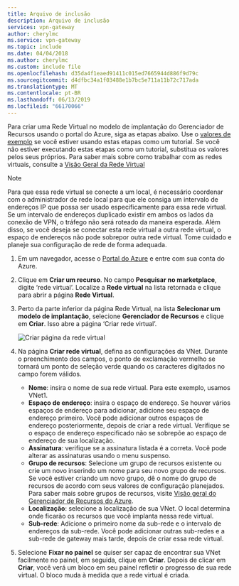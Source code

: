 ```yaml
---
title: Arquivo de inclusão
description: Arquivo de inclusão
services: vpn-gateway
author: cherylmc
ms.service: vpn-gateway
ms.topic: include
ms.date: 04/04/2018
ms.author: cherylmc
ms.custom: include file
ms.openlocfilehash: d35da4f1eaed91411c015ed7665944d886f9d79c
ms.sourcegitcommit: d4dfbc34a1f03488e1b7bc5e711a11b72c717ada
ms.translationtype: MT
ms.contentlocale: pt-BR
ms.lasthandoff: 06/13/2019
ms.locfileid: "66170066"
---
```

Para criar uma Rede Virtual no modelo de implantação do Gerenciador de Recursos usando o portal do Azure, siga as etapas abaixo. Use o [valores de exemplo](#values) se você estiver usando estas etapas como um tutorial. Se você não estiver executando estas etapas como um tutorial, substitua os valores pelos seus próprios. Para saber mais sobre como trabalhar com as redes virtuais, consulte a [Visão Geral da Rede Virtual](../articles/virtual-network/virtual-networks-overview.md)

>[!NOTE]
>Para que essa rede virtual se conecte a um local, é necessário coordenar com o administrador de rede local para que ele consiga um intervalo de endereços IP que possa ser usado especificamente para essa rede virtual. Se um intervalo de endereços duplicado existir em ambos os lados da conexão de VPN, o tráfego não será roteado da maneira esperada. Além disso, se você deseja se conectar esta rede virtual a outra rede virtual, o espaço de endereços não pode sobrepor outra rede virtual. Tome cuidado e planeje sua configuração de rede de forma adequada.
>
>

1. Em um navegador, acesse o [Portal do Azure](http://portal.azure.com) e entre com sua conta do Azure.
2. Clique em **Criar um recurso**. No campo **Pesquisar no marketplace**, digite ‘rede virtual’. Localize a **Rede virtual** na lista retornada e clique para abrir a página **Rede Virtual**.
3. Perto da parte inferior da página Rede Virtual, na lista **Selecionar um modelo de implantação**, selecione **Gerenciador de Recursos** e clique em **Criar**. Isso abre a página ‘Criar rede virtual’.

   ![Criar página da rede virtual](./media/vpn-gateway-create-virtual-network-portal-include/create-virtual-network.png "Criar página da rede virtual")
4. Na página **Criar rede virtual**, defina as configurações da VNet. Durante o preenchimento dos campos, o ponto de exclamação vermelho se tornará um ponto de seleção verde quando os caracteres digitados no campo forem válidos.

   - **Nome**: insira o nome de sua rede virtual. Para este exemplo, usamos VNet1.
   - **Espaço de endereço**: insira o espaço de endereço. Se houver vários espaços de endereço para adicionar, adicione seu espaço de endereço primeiro. Você pode adicionar outros espaços de endereço posteriormente, depois de criar a rede virtual. Verifique se o espaço de endereço especificado não se sobrepõe ao espaço de endereço de sua localização.
   - **Assinatura**: verifique se a assinatura listada é a correta. Você pode alterar as assinaturas usando o menu suspenso.
   - **Grupo de recursos**: Selecione um grupo de recursos existente ou crie um novo inserindo um nome para seu novo grupo de recursos. Se você estiver criando um novo grupo, dê o nome do grupo de recursos de acordo com seus valores de configuração planejados. Para saber mais sobre grupos de recursos, visite [Visão geral do Gerenciador de Recursos do Azure](../articles/azure-resource-manager/resource-group-overview.md#resource-groups).
   - **Localização**: selecione a localização de sua VNet. O local determina onde ficarão os recursos que você implanta nessa rede virtual.
   - **Sub-rede**: Adicione o primeiro nome da sub-rede e o intervalo de endereços da sub-rede. Você pode adicionar outras sub-redes e a sub-rede de gateway mais tarde, depois de criar essa rede virtual. 

5. Selecione **Fixar no painel** se quiser ser capaz de encontrar sua VNet facilmente no painel, em seguida, clique em **Criar**. Depois de clicar em **Criar**, você verá um bloco em seu painel refletir o progresso de sua rede virtual. O bloco muda à medida que a rede virtual é criada.
